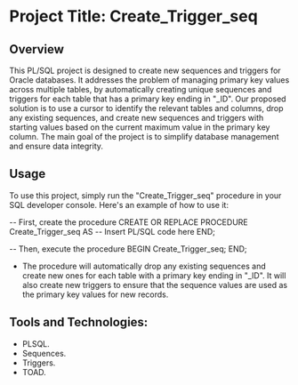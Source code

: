 # Project Title: Create_Trigger_seq
## Overview
This PL/SQL project is designed to create new sequences and triggers for Oracle databases. It addresses the problem of managing primary key values across multiple tables, by automatically creating unique sequences and triggers for each table that has a primary key ending in "_ID". Our proposed solution is to use a cursor to identify the relevant tables and columns, drop any existing sequences, and create new sequences and triggers with starting values based on the current maximum value in the primary key column. The main goal of the project is to simplify database management and ensure data integrity.

## Usage
To use this project, simply run the "Create_Trigger_seq" procedure in your SQL developer console. Here's an example of how to use it:

-- First, create the procedure
CREATE OR REPLACE PROCEDURE Create_Trigger_seq
AS
   -- Insert PL/SQL code here
END;

-- Then, execute the procedure
BEGIN
   Create_Trigger_seq;
END;

- The procedure will automatically drop any existing sequences and create new ones for each table with a primary key ending in "_ID". It will also create new triggers to ensure that the sequence values are used as the primary key values for new records.

## Tools and Technologies:
- PLSQL.
- Sequences.
- Triggers.
- TOAD.
